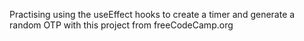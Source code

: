 Practising using the useEffect hooks to create a timer and generate a random OTP with this project from freeCodeCamp.org 